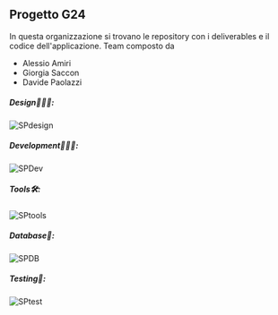 ## Progetto G24 

In questa organizzazione si trovano le repository con i deliverables e il codice dell'applicazione.
Team composto da
- Alessio Amiri
- Giorgia Saccon
- Davide Paolazzi

##### Design👩🏻‍🎨:
![SPdesign](https://skillicons.dev/icons?i=figma)
##### Development👨🏻‍💻:
![SPDev](https://skillicons.dev/icons?i=nextjs,nodejs)
##### Tools🛠️:
![SPtools](https://skillicons.dev/icons?i=vscode,git)
##### Database💾:
![SPDB](https://skillicons.dev/icons?i=mongodb)
##### Testing🧪:
![SPtest](https://skillicons.dev/icons?i=jest)
